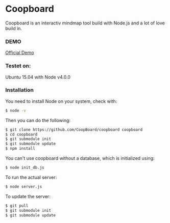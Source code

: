 # Coopboard

Coopboard is an interactiv mindmap tool build with Node.js and a lot of love build in.

### DEMO
[Official Demo](http://coopboard.net/)

### Testet on:

Ubuntu 15.04 with Node  v4.0.0

### Installation

You need to install Node on your system, check with:
```sh 
$ node -v
```
Then you can do the following:
```sh
$ git clone https://github.com/CoopBoard/coopboard coopboard
$ cd coopboard
$ git submodule init
$ git submodule update
$ npm install
```
You can't use coopboard without a database, which is initialized using:
```sh
$ node init_db.js
```
To run the actual server:
```sh
$ node server.js
```
To update the  server:
```sh
$ git pull
$ git submodule init
$ git submodule update
```
